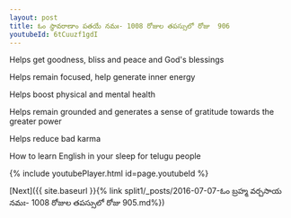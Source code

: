 ```yaml
---
layout: post
title: ఓం స్థావరాణాం పతయే నమః- 1008 రోజుల తపస్సులో రోజు  906
youtubeId: 6tCuuzf1gdI
---
```

 
 
Helps get goodness, bliss and peace and God's blessings
 
Helps remain focused, help generate inner energy 
 
Helps boost physical and mental health 
 
Helps remain grounded and generates a sense of gratitude towards the greater power 
 
Helps reduce bad karma
 
How to learn English in your sleep for telugu people
 
 
 
 


{% include youtubePlayer.html id=page.youtubeId %}
 
[Next]({{ site.baseurl }}{% link split1/_posts/2016-07-07-ఓం బ్రహ్మ వర్చసాయ నమః- 1008 రోజుల తపస్సులో రోజు  905.md%})
 
